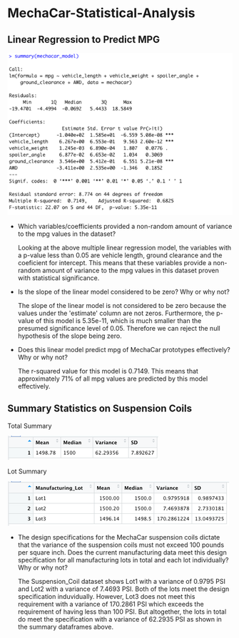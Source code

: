 # MechaCar-Statistical-Analysis

## Linear Regression to Predict MPG
![MechaCar Linear Regression Model](https://github.com/sydney-chen95/MechaCar-Statistical-Analysis/blob/main/MechaCar%20Linear%20Regression%20Model.png?raw=true)

- Which variables/coefficients provided a non-random amount of variance to the mpg values in the dataset?

   Looking at the above multiple linear regression model, the variables with a p-value less than 0.05 are vehicle length, ground clearance and the coeficient for  intercept. This means that these variables provide a non-random amount of variance to the mpg values in this dataset proven with statistical significance.  

- Is the slope of the linear model considered to be zero? Why or why not?

  The slope of the linear model is not considered to be zero because the values under the 'estimate' column are not zeros. Furthermore, the p-value of this model is 5.35e-11, which is much smaller than the presumed significance level of 0.05. Therefore we can reject the null hypothesis of the slope being zero. 

- Does this linear model predict mpg of MechaCar prototypes effectively? Why or why not?

  The r-squared value for this model is 0.7149. This means that approximately 71% of all mpg values are predicted by this model effectively. 
  
## Summary Statistics on Suspension Coils
Total Summary

![total_summary](https://github.com/sydney-chen95/MechaCar-Statistical-Analysis/blob/main/total_summary.png?raw=true)

Lot Summary

![lot_summary](https://github.com/sydney-chen95/MechaCar-Statistical-Analysis/blob/main/lot_summary.png?raw=true)

- The design specifications for the MechaCar suspension coils dictate that the variance of the suspension coils must not exceed 100 pounds per square inch. Does the current manufacturing data meet this design specification for all manufacturing lots in total and each lot individually? Why or why not?
   
   The Suspension_Coil dataset shows Lot1 with a variance of 0.9795 PSI and Lot2 with a variance of 7.4693 PSI. Both of the lots meet the design specification induvidually. However, Lot3 does not meet this requirement with a variance of 170.2861 PSI which exceeds the requirement of having less than 100 PSI. But altogether, the lots in total do meet the specification with a variance of 62.2935 PSI as shown in the summary dataframes above.
